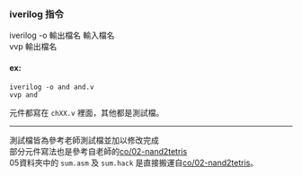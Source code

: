 ### iverilog 指令
iverilog -o 輸出檔名 輸入檔名  
vvp 輸出檔名
#### ex:
```
iverilog -o and and.v  
vvp and
```
元件都寫在 `chXX.v` 裡面，其他都是測試檔。

---

測試檔皆為參考老師測試檔並加以修改完成  
部分元件寫法也是參考自老師的[co/02-nand2tetris](https://gitlab.com/cccnqu111/co/-/tree/master/verilog/02-nand2tetris)  
05資料夾中的 `sum.asm` 及 `sum.hack` 是直接搬運自[co/02-nand2tetris](https://gitlab.com/cccnqu111/co/-/tree/master/verilog/02-nand2tetris)。
